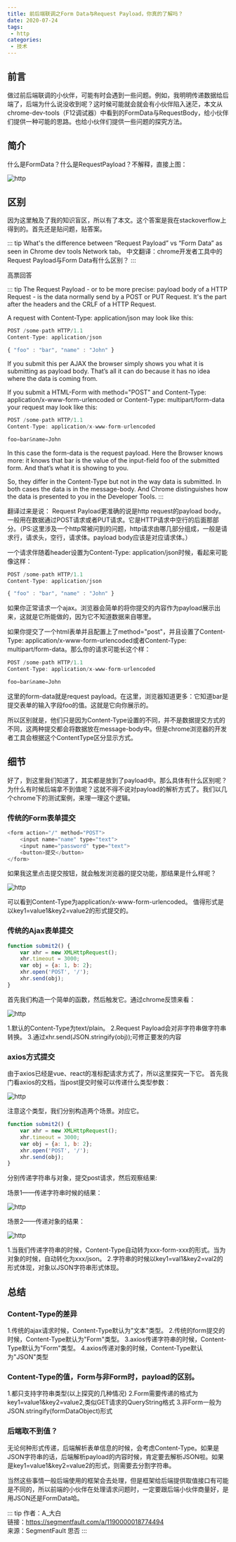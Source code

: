 ```yaml
---
title: 前后端联调之Form Data与Request Payload，你真的了解吗？
date: 2020-07-24
tags:
 - http
categories:
 - 技术
---
```


## 前言

做过前后端联调的小伙伴，可能有时会遇到一些问题。例如，我明明传递数据给后端了，后端为什么说没收到呢？这时候可能就会就会有小伙伴陷入迷茫，本文从chrome-dev-tools（F12调试器）中看到的FormData与RequestBody，给小伙伴们提供一种可能的思路。也给小伙伴们提供一些问题的探究方法。

## 简介

什么是FormData？什么是RequestPayload？不解释，直接上图：

![http](https://6368-chenjie-blog-88b4b7-1302547066.tcb.qcloud.la/blogs/技术/20200724/1.png)

## 区别

因为这里触及了我的知识盲区，所以有了本文。这个答案是我在stackoverflow上得到的。首先还是贴问题，贴答案。

::: tip
What's the difference between “Request Payload” vs “Form Data” as seen in Chrome dev tools Network tab。
中文翻译：chrome开发者工具中的Request Payload与Form Data有什么区别？
:::

高票回答

::: tip
The Request Payload - or to be more precise: payload body of a HTTP Request - is the data normally send by a POST or PUT Request. It's the part after the headers and the CRLF of a HTTP Request.

A request with Content-Type: application/json may look like this:

``` js
POST /some-path HTTP/1.1
Content-Type: application/json

{ "foo" : "bar", "name" : "John" }
```

If you submit this per AJAX the browser simply shows you what it is submitting as payload body. That’s all it can do because it has no idea where the data is coming from.

If you submit a HTML-Form with method="POST" and Content-Type: application/x-www-form-urlencoded or Content-Type: multipart/form-data your request may look like this:

``` js
POST /some-path HTTP/1.1
Content-Type: application/x-www-form-urlencoded

foo=bar&name=John
```

In this case the form-data is the request payload. Here the Browser knows more: it knows that bar is the value of the input-field foo of the submitted form. And that’s what it is showing to you.

So, they differ in the Content-Type but not in the way data is submitted. In both cases the data is in the message-body. And Chrome distinguishes how the data is presented to you in the Developer Tools.
:::

翻译过来是说：
Request Payload更准确的说是http request的payload body。一般用在数据通过POST请求或者PUT请求。它是HTTP请求中空行的后面那部分。（PS:这里涉及一个http常被问到的问题，http请求由哪几部分组成，一般是请求行，请求头，空行，请求体。payload body应该是对应请求体。）

一个请求伴随着header设置为Content-Type: application/json时候，看起来可能像这样：

``` js
POST /some-path HTTP/1.1
Content-Type: application/json

{ "foo" : "bar", "name" : "John" }
```

如果你正常请求一个ajax。浏览器会简单的将你提交的内容作为payload展示出来，这就是它所能做的，因为它不知道数据来自哪里。

如果你提交了一个html表单并且配置上了method="post"，并且设置了Content-Type: application/x-www-form-urlencoded或者Content-Type: multipart/form-data。那么你的请求可能长这个样：

``` js
POST /some-path HTTP/1.1
Content-Type: application/x-www-form-urlencoded

foo=bar&name=John
```

这里的form-data就是request payload。在这里，浏览器知道更多：它知道bar是提交表单的输入字段foo的值。这就是它向你展示的。

所以区别就是，他们只是因为Content-Type设置的不同，并不是数据提交方式的不同，这两种提交都会将数据放在message-body中。但是chrome浏览器的开发者工具会根据这个ContentType区分显示方式。

## 细节

好了，到这里我们知道了，其实都是放到了payload中。那么具体有什么区别呢？为什么有时候后端拿不到值呢？这就不得不说对payload的解析方式了。我们以几个chrome下的测试案例，来理一理这个逻辑。

### 传统的Form表单提交

``` js
<form action="/" method="POST">
    <input name="name" type="text">
    <input name="password" type="text">
    <button>提交</button>
</form>
```

如果我这里点击提交按钮，就会触发浏览器的提交功能，那结果是什么样呢？

![http](https://6368-chenjie-blog-88b4b7-1302547066.tcb.qcloud.la/blogs/技术/20200724/2.png)

可以看到Content-Type为application/x-www-form-urlencoded。
值得形式是以key1=value1&key2=value2的形式提交的。

### 传统的Ajax表单提交

``` js
function submit2() {
    var xhr = new XMLHttpRequest();
    xhr.timeout = 3000;
    var obj = {a: 1, b: 2};
    xhr.open('POST', '/');
    xhr.send(obj);
}
```

首先我们构造一个简单的函数，然后触发它。通过chrome反馈来看：

![http](https://6368-chenjie-blog-88b4b7-1302547066.tcb.qcloud.la/blogs/技术/20200724/3.png)

1.默认的Content-Type为text/plain。
2.Request Payload会对非字符串做字符串转换。
3.通过xhr.send(JSON.stringify(obj));可修正要发的内容

### axios方式提交

由于axios已经是vue、react的准标配请求方式了，所以这里探究一下它。
首先我门看axios的文档，当post提交时候可以传递什么类型参数：

![http](https://6368-chenjie-blog-88b4b7-1302547066.tcb.qcloud.la/blogs/技术/20200724/4.png)

注意这个类型，我们分别构造两个场景。对应它。

``` js
function submit2() {
    var xhr = new XMLHttpRequest();
    xhr.timeout = 3000;
    var obj = {a: 1, b: 2};
    xhr.open('POST', '/');
    xhr.send(obj);
}
```

分别传递字符串与对象，提交post请求，然后观察结果:

场景1——传递字符串时候的结果：

![http](https://6368-chenjie-blog-88b4b7-1302547066.tcb.qcloud.la/blogs/技术/20200724/5.png)

场景2——传递对象的结果：

![http](https://6368-chenjie-blog-88b4b7-1302547066.tcb.qcloud.la/blogs/技术/20200724/6.png)

1.当我们传递字符串的时候，Content-Type自动转为xxx-form-xxx的形式。当为对象的时候，自动转化为xxx/json。
2.字符串的时候以key1=val1&key2=val2的形式体现，对象以JSON字符串形式体现。

## 总结

### Content-Type的差异

1.传统的ajax请求时候，Content-Type默认为"文本"类型。
2.传统的form提交的时候，Content-Type默认为"Form"类型。
3.axios传递字符串的时候，Content-Type默认为"Form"类型。
4.axios传递对象的时候，Content-Type默认为"JSON"类型

### Content-Type的值，Form与非Form时，payload的区别。

1.都只支持字符串类型(以上探究的几种情况)
2.Form需要传递的格式为key1=value1&key2=value2,类似GET请求的QueryString格式
3.非Form一般为JSON.stringify(formDataObject)形式

### 后端取不到值？

无论何种形式传递，后端解析表单信息的时候，会考虑Content-Type。如果是JSON字符串的话，后端解析payload的内容时候，肯定要去解析JSON啦。如果是key1=value1&key2=value2的形式，则需要去分割字符串。

当然这些事情一般后端使用的框架会去处理，但是框架给后端提供取值接口有可能是不同的，所以前端的小伙伴在处理请求问题时，一定要跟后端小伙伴商量好，是用JSON还是FormData哈。

::: tip
作者：A_大白 <br>
链接：https://segmentfault.com/a/1190000018774494 <br>
来源：SegmentFault 思否
:::
